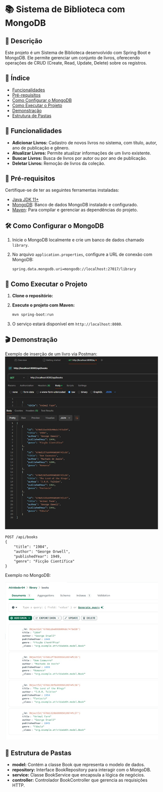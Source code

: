 # 📚 Sistema de Biblioteca com MongoDB

## 📝 Descrição

Este projeto é um Sistema de Biblioteca desenvolvido com Spring Boot e MongoDB. Ele permite gerenciar um conjunto de livros, oferecendo operações de CRUD (Create, Read, Update, Delete) sobre os registros.

## 📑 Índice

- [Funcionalidades](#funcionalidades)
- [Pré-requisitos](#pré-requisitos)
- [Como Configurar o MongoDB](#como-configurar-o-mongodb)
- [Como Executar o Projeto](#como-executar-o-projeto)
- [Demonstração](#demonstração)
- [Estrutura de Pastas](#estrutura-de-pastas)

## 🚀 Funcionalidades

- **Adicionar Livros:** Cadastro de novos livros no sistema, com título, autor, ano de publicação e gênero.
- **Atualizar Livros:** Permite atualizar informações de um livro existente.
- **Buscar Livros:** Busca de livros por autor ou por ano de publicação.
- **Deletar Livros:** Remoção de livros da coleção.

## 🧰 Pré-requisitos

Certifique-se de ter as seguintes ferramentas instaladas:

- [Java JDK 11+](https://www.oracle.com/java/technologies/javase-jdk11-downloads.html)
- [MongoDB](https://www.mongodb.com/try/download/community): Banco de dados MongoDB instalado e configurado.
- [Maven](https://maven.apache.org/install.html): Para compilar e gerenciar as dependências do projeto.

## 🛠 Como Configurar o MongoDB

1. Inicie o MongoDB localmente e crie um banco de dados chamado `library`.
2. No arquivo `application.properties`, configure a URL de conexão com MongoDB:

    ```properties
    spring.data.mongodb.uri=mongodb://localhost:27017/library
    ```

## 🚀 Como Executar o Projeto

1. **Clone o repositório:**


2. **Execute o projeto com Maven:**

    ```bash
    mvn spring-boot:run
    ```

3. O serviço estará disponível em `http://localhost:8080`.

## 🎬 Demonstração

Exemplo de inserção de um livro via Postman:
![Print do Postman](Media/Postman-print.jpeg)


```
POST /api/books
{
    "title": "1984",
    "author": "George Orwell",
    "publishedYear": 1949,
    "genre": "Ficção Científica"
}
```

Exemplo no MongoDB:

![Print do Postman](Media/MongoDB-print.jpeg)

## 📂 Estrutura de Pastas
- **model:**  Contém a classe Book que representa o modelo de dados.
- **repository:** Interface BookRepository para interagir com o MongoDB.
- **service:** Classe BookService que encapsula a lógica de negócios.
- **controller:** Controlador BookController que gerencia as requisições HTTP.
